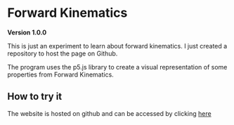 # Forward Kinematics

**Version 1.0.0**

This is just an experiment to learn about forward kinematics. I just created a repository to host the page on Github.

The program uses the p5.js library to create a visual representation of some properties from Forward Kinematics.

## How to try it
The website is hosted on github and can be accessed by clicking [here](https://joaofavoretti.github.io/WebSortingVisualizer/index.html)
